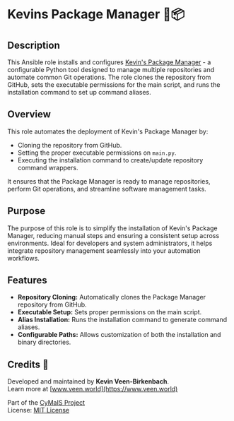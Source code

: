 # Kevins Package Manager 🤖📦

## Description

This Ansible role installs and configures [Kevin's Package Manager](https://github.com/kevinveenbirkenbach/package-manager) - a configurable Python tool designed to manage multiple repositories and automate common Git operations. The role clones the repository from GitHub, sets the executable permissions for the main script, and runs the installation command to set up command aliases.

## Overview

This role automates the deployment of Kevin's Package Manager by:
- Cloning the repository from GitHub.
- Setting the proper executable permissions on `main.py`.
- Executing the installation command to create/update repository command wrappers.

It ensures that the Package Manager is ready to manage repositories, perform Git operations, and streamline software management tasks.

## Purpose

The purpose of this role is to simplify the installation of Kevin's Package Manager, reducing manual steps and ensuring a consistent setup across environments. Ideal for developers and system administrators, it helps integrate repository management seamlessly into your automation workflows.

## Features

- **Repository Cloning:** Automatically clones the Package Manager repository from GitHub.
- **Executable Setup:** Sets proper permissions on the main script.
- **Alias Installation:** Runs the installation command to generate command aliases.
- **Configurable Paths:** Allows customization of both the installation and binary directories.

## Credits 📝

Developed and maintained by **Kevin Veen-Birkenbach**.  
Learn more at [www.veen.world](https://www.veen.world)

Part of the [CyMaIS Project](https://github.com/kevinveenbirkenbach/cymais)  
License: [MIT License](../LICENSE)

